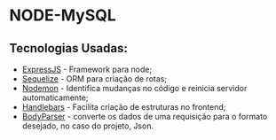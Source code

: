 <h1>NODE-MySQL</h1>

## Tecnologias Usadas:

- [ExpressJS](https://www.npmjs.com/package/express) - Framework para node;
- [Sequelize](https://www.npmjs.com/package/sequelize) - ORM para criação de rotas;
- [Nodemon](https://www.npmjs.com/package/nodemon) - Identifica mudanças no código e reinicia servidor automaticamente;
- [Handlebars](https://www.npmjs.com/package/handlebars) - Facilita criação de estruturas no frontend;
- [BodyParser](https://www.npmjs.com/package/body-parser#bodyparserjsonoptions) - converte os dados de uma requisição para o formato desejado, no caso do projeto, Json. 
